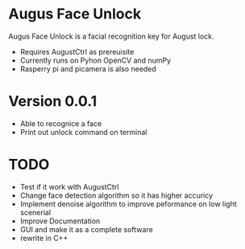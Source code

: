 # Augus Face Unlock





Augus Face Unlock is a facial recognition key for August lock.

  - Requires AugustCtrl as prereuisite
  - Currently runs on Pyhon OpenCV and numPy
  - Rasperry pi and picamera is also needed
# Version 0.0.1

  - Able to recognice a face
  - Print out unlock command on terminal


# TODO
 - Test if it work with AugustCtrl
 - Change face detection algorithm so it has higher accuricy
 - Implement denoise algorithm to improve peformance on low light scenerial
 - Improve Documentation
 - GUI and make it as a complete software
 - rewrite in C++
 
